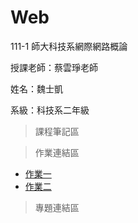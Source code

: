 # Web
111-1 師大科技系網際網路概論

授課老師：蔡雲琤老師

姓名：魏士凱

系級：科技系二年級

>課程筆記區


>作業連結區
+ [作業一](https://www.youtube.com/watch?v=TV-MQ8EgHlI)
+ [作業二](https://youtu.be/pZL3aF1Iu70)

>專題連結區

